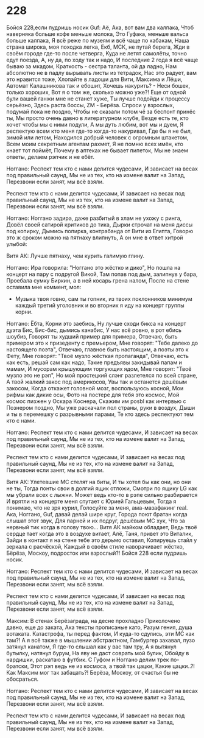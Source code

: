 # 228
Бойся 228,если пудришь носик
Guf:
Аё, Ака, вот вам два калпака,
Чтоб наверняка больше кофе меньше молока,
Это Гуфака, меньше вальса больше калпака,
Я всё реже по музеям и всё чаще по кабакам,
Наша страна широка, моя походка легка,
Екб, МСК, не путай берега,
Жди в своём городе где-то после четверга,
Куда не летят самолёты, точно едут поезда,
А, ну да, по ходу так и надо,
И последние 2 года я всё чаще бываю за мкадом,
Краткость - сестра таланта, ой да ладно,
Нам абсолютно не в падлу вырывать листы из тетрадок,
Нас это радует, вам это нравится тоже,
Хлопайте в ладоши для Вити, Максима и Лёши,
Автомат Калашникова так и ебошит,
Хочешь накурить? - Неси бошек, только хороших,
Вот я о том же, сколько можно уже?!
Еще от одной були вашей ганжи мне не станет хуже,
Ты лучше подойди к процессу серьёзно,
Здесь раста боссы, ZM - Берёза.
Спроси у взрослых, подумай пока не поздно,
Чтобы не сказали потом чё за беспонт принёс ты,
Мы просто очень давно в литературном клубе,
Везде есть те, кто хочет чтобы мы с ними подули,
А мы дуть любим, вот мы и дуем,
Я респектую всем кто меня где-то когда-то накуривал,
Где бы я не был, зимой или летом,
Находился добрый человек с огромным штакетом,
Всем моим секретным агентам рахмет,
Я не помню всех имён, кто хнает тот поймёт,
Почему в аптеках не бывает пипеток,
Мы не знаем ответы, делаем рэпчик и не ебёт.

Ноггано:
Респект тем кто с нами делится чудесами,
И зависает на весах под правильный саунд,
Мы не из тех, кто на измене валит на Запад,
Перезвони если занят, мы всё взяли.

Респект тем кто с нами делится чудесами,
И зависает на весах под правильный саунд,
Мы не из тех, кто на измене валит на Запад,
Перезвони если занят, мы всё взяли.

Ноггано:
Ноггано задира, даже разбитый в хлам не ухожу с ринга,
Довёл своей сатирой критиков до тика,
Дырки строчат на меня диссы под копирку,
Дымись попирка, контрабанда от Вити из Египта,
Говорю это ж сроком можно на пятнаху влипнуть,
А он мне в ответ хитрой улыбой:

Витя АК: Лучше пятнаху, чем курить галимую глину.

Ноггано:
Ира говорила: "Ноггано это жёстко и дико",
Но пошла на концерт на пару с подругой Викой,
Там попав под дым, залипнув у бара,
Проебала сумку Биркин, а в ней косарь грена налом,
После на стене оставила мне коммент, мол:

- Музыка твоя говно, сам ты гопник, из твоих поклонников минимум каждый третий уголовник и во вторник я иду на концерт группы корни.

Ноггано:
Ёбта, Корни это заебись,
Ну лучше сходи бикса на концерт дуэта Бис,
Бис-бис, дымись канабис,
У нас всё ровно, в рот ебись шоубиз,
Говорят ты худший пример для примера,
Отвечаю, быть примером это к призеденту с премьером,
Мне говорят: "Тебе далеко до настоящего поэта",
Отвечаю, главное быть настоящим, а поэты это к Фету,
Мне говорят: "Твоё музло жёсткая пропаганда",
Отвечаю, есть как есть, решай сам как надо,
Такие предъявы закидывай папам и мамам,
И мусорам крышующим торгующих ядом,
Мне говорят: "Твоё музло это не рэп",
Но мой простецкий слэнг разлетелся по всей стране,
А твой жалкий закос под америкосов,
Увы так и останется дешёвым закосом,
Когда откажет головной мозг, воспользуюсь косной,
Мои рифмы как дикие осы,
Фото на постере для тебя это космос,
Мой космос пизжен у Оскара Кoснера,
Скажим им posbl как интервью с Познером поздно,
Мы уже раскачали пол страны, руки в воздух,
Дыши и ты в перемешку с разрывными парами,
Те кто здесь респектуют тем кто с нами.

Ноггано:
Респект тем кто с нами делится чудесами,
И зависает на весах под правильный саунд,
Мы не из тех, кто на измене валит на Запад,
Перезвони если занят, мы всё взяли.

Респект тем кто с нами делится чудесами,
И зависает на весах под правильный саунд,
Мы не из тех, кто на измене валит на Запад,
Перезвони если занят, мы всё взяли.

Витя АК:
Улетевшие MC стелят на биты,
И ты хотел бы как они, но они не ты,
Тогда понты свои в долгий ящик отложи,
Смотри по ящику LG как мы убрали всех с лыжни.
Может ведь кто-то в рэпе сильно разбирается
И врятли на концерте меня спутает с Юрией Гальцевым,
Тогда я понимаю, что не зря курил,
Голосуйте за меня, ама-мазафакинг real.
Ака, Ноггано, Guf, давай делай шире круг,
Города поют братан когда слышат этот звук,
Для парней и их подруг, дешёвым MC хук,
Что за нервный тик когда в голову твою...
Витя АК майком обладает,
Ведь твоё сердце тает когда это в воздухе витает,
Алё, Таня, привет это Виталик,
Зайди в контакт я на стене тебе это дерьмо оставил,
Копируешь стайл у зеркала с расчёской,
Каждый в своём стиле наворачивает жёстко,
Бёрёза, Москоу, подросток или взрослый?!
Бойся 228 если пудришь носик.

Ноггано:
Респект тем кто с нами делится чудесами,
И зависает на весах под правильный саунд,
Мы не из тех, кто на измене валит на Запад,
Перезвони если занят, мы всё взяли.

Респект тем кто с нами делится чудесами,
И зависает на весах под правильный саунд,
Мы не из тех, кто на измене валит на Запад,
Перезвони если занят, мы всё взяли.

Максим:
В стенах Берёзаграда, на десне прохладно
Приколочено давно, еще до заката,
Ака тексты прописаные като,
Разум гения, душа вотаката.
Катастрофа, ты перед фактом,
И куда-то сдулись, эти MC как там?!
А я всё также в мышлении абстрактном,
Гамбургер захавал, пузо затянул канатом,
Я где-то слышал как у вас там тру,
А я вытянул бутылку, натянул бурум,
На яву не даст соврать мой булик,
Обойду в нардишки, раскатаю в футбик.
С Гуфом и Ноггано делим трек по-братски,
Этот рэп ведь не из космоса, а твой так цацки,
Какие цацки..?! Как Максим мог так забацать?!
Берёза, Москоу, от счастья бы не обосраться.

Ноггано:
Респект тем кто с нами делится чудесами,
И зависает на весах под правильный саунд,
Мы не из тех, кто на измене валит на Запад,
Перезвони если занят, мы всё взяли.

Респект тем кто с нами делится чудесами,
И зависает на весах под правильный саунд,
Мы не из тех, кто на измене валит на Запад,
Перезвони если занят, мы всё взяли.
